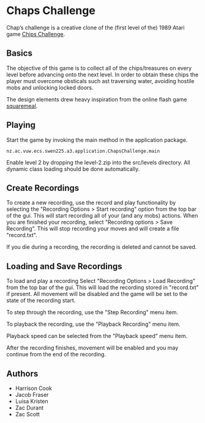 # Chaps Challenge

Chap’s challenge is a creative clone of the (first level of the) 1989 Atari game [Chips Challenge](https://en.wikipedia.org/wiki/Chip%27s_Challenge).

## Basics

The objective of this game is to collect all of the chips/treasures on every level before advancing onto the next level. In order to obtain these chips the player must overcome obsticals such ast traversing water, avoiding hostile mobs and unlocking locked doors. 

The design elements drew heavy inspiration from the online flash game [squaremeal](http://www.nitrome.com/games/squaremeal/). 

## Playing

Start the game by invoking the main method in the application package.

```
nz.ac.vuw.ecs.swen225.a3.application.ChapsChallenge.main
```

Enable level 2 by dropping the level-2.zip into the src/levels directory.
All dynamic class loading should be done automatically.

## Create Recordings

To create a new recording, use the record and play functionality by selecting the "Recording Options > Start recording" option from the top bar of the gui. 
This will start recording all of your (and any mobs) actions. When you are finished your recording, select "Recording options > Save Recording". 
This will stop recording your moves and will create a file "record.txt".

If you die during a recording, the recording is deleted and cannot be saved.

## Loading and Save Recordings

To load and play a recording Select "Recording Options > Load Recording" from the top bar of the gui. This will load the recording stored in "record.txt"
if present. All movement will be disabled and the game will be set to the state of the recording start.

To step through the recording, use the "Step Recording" menu item.

To playback the recording, use the "Playback Recording" menu item.

Playback speed can be selected from the "Playback speed" menu item.

After the recording finishes, movement will be enabled and you may continue from the end of the recording.

## Authors

* Harrison Cook
* Jacob Fraser
* Luisa Kristen
* Zac Durant
* Zac Scott